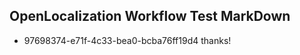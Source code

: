 ## OpenLocalization Workflow Test MarkDown
* 97698374-e71f-4c33-bea0-bcba76ff19d4 
thanks!<!--HONumber=Feb16_HO4-->
